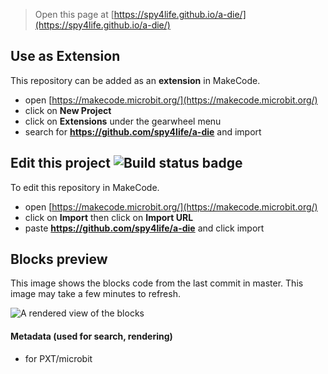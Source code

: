 
> Open this page at [https://spy4life.github.io/a-die/](https://spy4life.github.io/a-die/)

## Use as Extension

This repository can be added as an **extension** in MakeCode.

* open [https://makecode.microbit.org/](https://makecode.microbit.org/)
* click on **New Project**
* click on **Extensions** under the gearwheel menu
* search for **https://github.com/spy4life/a-die** and import

## Edit this project ![Build status badge](https://github.com/spy4life/a-die/workflows/MakeCode/badge.svg)

To edit this repository in MakeCode.

* open [https://makecode.microbit.org/](https://makecode.microbit.org/)
* click on **Import** then click on **Import URL**
* paste **https://github.com/spy4life/a-die** and click import

## Blocks preview

This image shows the blocks code from the last commit in master.
This image may take a few minutes to refresh.

![A rendered view of the blocks](https://github.com/spy4life/a-die/raw/master/.github/makecode/blocks.png)

#### Metadata (used for search, rendering)

* for PXT/microbit
<script src="https://makecode.com/gh-pages-embed.js"></script><script>makeCodeRender("{{ site.makecode.home_url }}", "{{ site.github.owner_name }}/{{ site.github.repository_name }}");</script>
